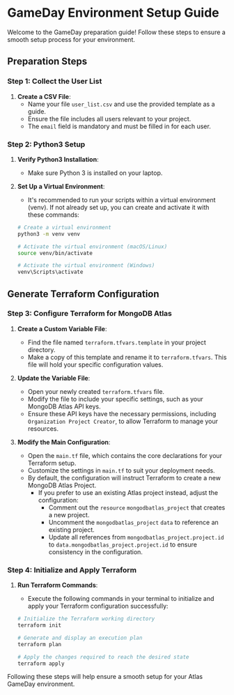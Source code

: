 # GameDay Environment Setup Guide

Welcome to the GameDay preparation guide! Follow these steps to ensure a smooth setup process for your environment.

## Preparation Steps

### Step 1: Collect the User List

1. **Create a CSV File**: 
   - Name your file `user_list.csv` and use the provided template as a guide.
   - Ensure the file includes all users relevant to your project.
   - The `email` field is mandatory and must be filled in for each user.

### Step 2: Python3 Setup

1. **Verify Python3 Installation**:
   - Make sure Python 3 is installed on your laptop.
   
2. **Set Up a Virtual Environment**:
   - It's recommended to run your scripts within a virtual environment (venv). If not already set up, you can create and activate it with these commands:

   ```bash
   # Create a virtual environment
   python3 -m venv venv

   # Activate the virtual environment (macOS/Linux)
   source venv/bin/activate

   # Activate the virtual environment (Windows)
   venv\Scripts\activate
   ```

## Generate Terraform Configuration

### Step 3: Configure Terraform for MongoDB Atlas

1. **Create a Custom Variable File**:
   - Find the file named `terraform.tfvars.template` in your project directory.
   - Make a copy of this template and rename it to `terraform.tfvars`. This file will hold your specific configuration values.

2. **Update the Variable File**:
   - Open your newly created `terraform.tfvars` file.
   - Modify the file to include your specific settings, such as your MongoDB Atlas API keys.
   - Ensure these API keys have the necessary permissions, including `Organization Project Creator`, to allow Terraform to manage your resources.

3. **Modify the Main Configuration**:
   - Open the `main.tf` file, which contains the core declarations for your Terraform setup.
   - Customize the settings in `main.tf` to suit your deployment needs.
   - By default, the configuration will instruct Terraform to create a new MongoDB Atlas Project.
     - If you prefer to use an existing Atlas project instead, adjust the configuration:
       - Comment out the `resource` `mongodbatlas_project` that creates a new project.
       - Uncomment the `mongodbatlas_project` `data` to reference an existing project.
       - Update all references from `mongodbatlas_project.project.id` to `data.mongodbatlas_project.project.id` to ensure consistency in the configuration.

### Step 4: Initialize and Apply Terraform

1. **Run Terraform Commands**:
   - Execute the following commands in your terminal to initialize and apply your Terraform configuration successfully:

   ```bash
   # Initialize the Terraform working directory
   terraform init

   # Generate and display an execution plan
   terraform plan

   # Apply the changes required to reach the desired state
   terraform apply
   ```

Following these steps will help ensure a smooth setup for your Atlas GameDay environment.
